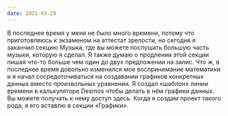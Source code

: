 ```yaml
---
date: 2021-03-29
---
```


В последнее время у меня не было много времени, потому что приготовляюсь к экзаменом на аттестат зрелости, но сегодня я заканчил секцию Музыка, где вы можете послушать большую часть музыки, которую я сделал. Я также думаю о продлении этой секции пишая что-то больше чем один до двух предложении на запис. Что ж, в последнее время довольно изменился мое воспринимание математики и я начал сосредоточиваться на создавании графиков конкретных данных вместо произвольных уравнении. Я создал «шаблон» линии времени в калькуляторе Desmos чтобы делать в нём графики данных. Вы можете получать к нему доступ здесь. Когда я создам проект такого рода, я его вставлю в секции «Графики».

<br/>

<MdImage img="graphs.png" width="432" height="284" class="border"></MdImage>